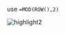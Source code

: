 use `=MOD(ROW(),2)`

![highlight2](https://github.com/scotthmccoy/scotthmccoy.github.io/assets/96747521/ef5bafb5-12f3-4968-949c-eb649330043b)
